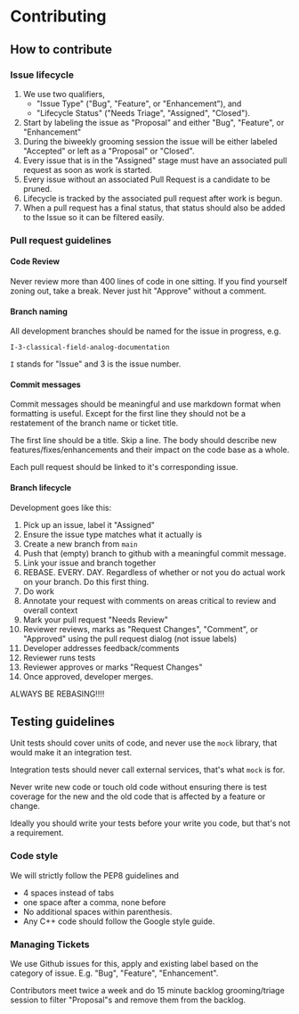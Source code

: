 # Contributing

## How to contribute

### Issue lifecycle

  1. We use two qualifiers, 
      - "Issue Type" ("Bug", "Feature", or "Enhancement"), and
      - "Lifecycle Status" ("Needs Triage", "Assigned", "Closed").
  1. Start by labeling the issue as "Proposal" and either "Bug", "Feature", or "Enhancement"
  1. During the biweekly grooming session the issue will be either labeled "Accepted" or left as a "Proposal" or "Closed".
  1. Every issue that is in the "Assigned" stage must have an associated pull request as soon as work is started.
  1. Every issue without an associated Pull Request is a candidate to be pruned.
  1. Lifecycle is tracked by the associated pull request after work is begun.
  1. When a pull request has a final status, that status should also be added to the Issue so it can be filtered easily.

### Pull request guidelines

#### Code Review

Never review more than 400 lines of code in one sitting. If you find yourself zoning out, take a break. Never just hit 
"Approve" without a comment.

#### Branch naming

All development branches should be named for the issue in progress, e.g.

```
I-3-classical-field-analog-documentation
```

`I` stands for "Issue" and 3 is the issue number. 

#### Commit messages

Commit messages should be meaningful and use markdown format when formatting is useful. Except
for the first line they should not be a restatement of the branch name or ticket title.

The first line should be a title. Skip a line. The body should describe new features/fixes/enhancements
and their impact on the code base as a whole.

Each pull request should be linked to it's corresponding issue.

#### Branch lifecycle

Development goes like this:

  1. Pick up an issue, label it "Assigned"
  1. Ensure the issue type matches what it actually is
  1. Create a new branch from `main` 
  1. Push that (empty) branch to github with a meaningful commit message.
  1. Link your issue and branch together
  1. REBASE. EVERY. DAY. Regardless of whether or not you do actual work on your branch. Do this first thing.
  1. Do work
  1. Annotate your request with comments on areas critical to review and overall context
  1. Mark your pull request "Needs Review"
  1. Reviewer reviews, marks as "Request Changes", "Comment", or "Approved" using the pull request dialog (not issue labels)
  1. Developer addresses feedback/comments
  1. Reviewer runs tests
  1. Reviewer approves or marks "Request Changes"
  1. Once approved, developer merges.

ALWAYS BE REBASING!!!!

## Testing guidelines

Unit tests should cover units of code, and never use the `mock` library, that would make it an integration test.

Integration tests should never call external services, that's what `mock` is for.

Never write new code or touch old code without ensuring there is test coverage for the new and the old code that is 
affected by a feature or change.

Ideally you should write your tests before your write you code, but that's not a requirement.

### Code style

We will strictly follow the PEP8 guidelines and

  - 4 spaces instead of tabs
  - one space after a comma, none before
  - No additional spaces within parenthesis.
  - Any C++ code should follow the Google style guide.

### Managing Tickets

We use Github issues for this, apply and existing label based on the category of issue. E.g. "Bug", "Feature", 
"Enhancement".

Contributors meet twice a week and do 15 minute backlog grooming/triage session to filter "Proposal"s and remove them 
from the backlog.

